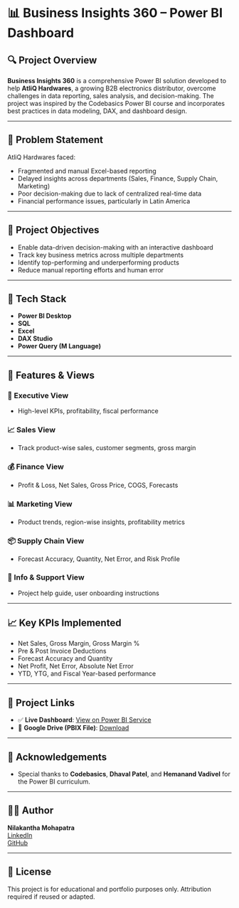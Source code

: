 # 📊 Business Insights 360 – Power BI Dashboard

## 🔍 Project Overview

**Business Insights 360** is a comprehensive Power BI solution developed to help **AtliQ Hardwares**, a growing B2B electronics distributor, overcome challenges in data reporting, sales analysis, and decision-making. The project was inspired by the Codebasics Power BI course and incorporates best practices in data modeling, DAX, and dashboard design.

---

## 🚩 Problem Statement

AtliQ Hardwares faced:
- Fragmented and manual Excel-based reporting
- Delayed insights across departments (Sales, Finance, Supply Chain, Marketing)
- Poor decision-making due to lack of centralized real-time data
- Financial performance issues, particularly in Latin America

---

## 🎯 Project Objectives

- Enable data-driven decision-making with an interactive dashboard
- Track key business metrics across multiple departments
- Identify top-performing and underperforming products
- Reduce manual reporting efforts and human error

---

## 🧰 Tech Stack

- **Power BI Desktop**
- **SQL**
- **Excel**
- **DAX Studio**
- **Power Query (M Language)**

---

## 📁 Features & Views

### 📌 Executive View
- High-level KPIs, profitability, fiscal performance

### 📈 Sales View
- Track product-wise sales, customer segments, gross margin

### 💰 Finance View
- Profit & Loss, Net Sales, Gross Price, COGS, Forecasts

### 📊 Marketing View
- Product trends, region-wise insights, profitability metrics

### 📦 Supply Chain View
- Forecast Accuracy, Quantity, Net Error, and Risk Profile

### 📖 Info & Support View
- Project help guide, user onboarding instructions

---

## 📈 Key KPIs Implemented

- Net Sales, Gross Margin, Gross Margin %
- Pre & Post Invoice Deductions
- Forecast Accuracy and Quantity
- Net Profit, Net Error, Absolute Net Error
- YTD, YTG, and Fiscal Year-based performance

---

## 🔗 Project Links

- ✅ **Live Dashboard**: [View on Power BI Service](https://app.powerbi.com/view?r=eyJrIjoiMDNjYmY3ZTUtNDdmOC00Mzg4LWE5NjAtOWE2M2FjNzU1MDNkIiwidCI6ImM2ZTU0OWIzLTVmNDUtNDAzMi1hYWU5LWQ0MjQ0ZGM1YjJjNCJ9)
- 📁 **Google Drive (PBIX File)**: [Download](https://drive.google.com/file/d/1dQ8pHWRkm9ZiwN3O0o0Upqv2BRzRxJyQ/view?usp=drive_link)

---

## 🙌 Acknowledgements

- Special thanks to **Codebasics**, **Dhaval Patel**, and **Hemanand Vadivel** for the Power BI curriculum.

---

## 👨‍💼 Author

**Nilakantha Mohapatra**  
[LinkedIn](https://www.linkedin.com/in/nilakantha97/)  
[GitHub](https://github.com/nilakantha97)

---

## 📌 License

This project is for educational and portfolio purposes only. Attribution required if reused or adapted.

